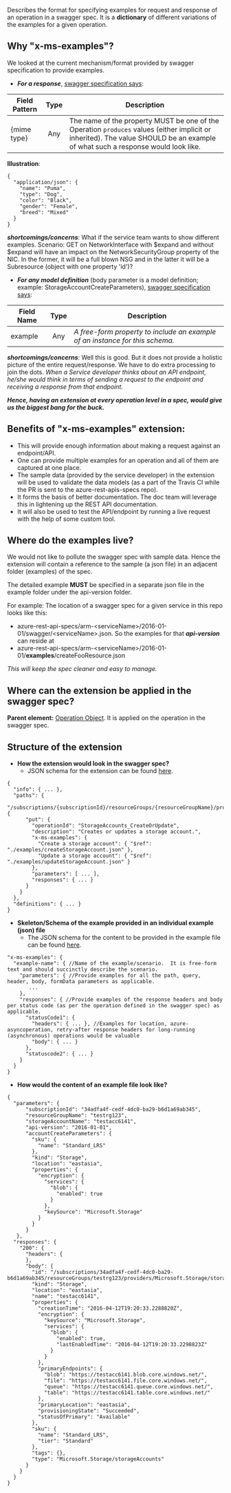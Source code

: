 Describes the format for specifying examples for request and response of an operation in a swagger spec. It is a **dictionary** of different variations of the examples for a given operation.

## Why "x-ms-examples"?
We looked at the current mechanism/format provided by swagger specification to provide examples.
- _**For a response**_, [swagger specification says](https://github.com/OAI/OpenAPI-Specification/blob/master/versions/2.0.md#response-object):
 
Field Pattern | Type | Description
---|:---:|---
{mime type} | Any | The name of the property MUST be one of the Operation `produces` values (either implicit or inherited). The value SHOULD be an example of what such a response would look like.
 
**Illustration**:
```json5
{
  "application/json": {
    "name": "Puma",
    "type": "Dog",
    "color": "Black",
    "gender": "Female",
    "breed": "Mixed"
  }
}
```
 
**_shortcomings/concerns_**: What if the service team wants to show different examples. Scenario: GET on NetworkInterface with $expand and without $expand will have an impact on the NetworkSecurityGroup property of the NIC. In the former, it will be a full blown NSG and in the latter it will be a Subresource (object with one property 'id')?
 
  - _**For any model definition**_ (body parameter is a model definition; example: StorageAccountCreateParameters), [swagger specification says](https://github.com/OAI/OpenAPI-Specification/blob/master/versions/2.0.md#fixed-fields-13):
 
Field Name | Type | Description
---|:---:|---
example | Any | _A free-form property to include an example of an instance for this schema._
 
**_shortcomings/concerns_**: Well this is good. But it does not provide a holistic picture of the entire request/response. We have to do extra processing to join the dots. _When a Service developer thinks about an API endpoint, he/she would think in terms of sending a request to the endpoint and receiving a response from that endpoint._
 
 
_**Hence, having an extension at every operation level in a spec, would give us the biggest bang for the buck.**_
 
## Benefits of "x-ms-examples" extension: 
- This will provide enough information about making a request against an endpoint/API.
- One can provide multiple examples for an operation and all of them are captured at one place.
- The sample data (provided by the service developer) in the extension will be used to validate the data models (as a part of the Travis CI while the PR is sent to the azure-rest-apis-specs repo).
- It forms the basis of better documentation. The doc team will leverage this in lightening up the REST API documentation.
- It will also be used to test the API/endpoint by running a live request with the help of some custom tool.

## Where do the examples live?
We would not like to pollute the swagger spec with sample data. Hence the extension will contain a reference to the sample (a json file) in an adjacent folder (examples) of the spec.

The detailed example **MUST** be specified in a separate json file in the example folder under the api-version folder.
 
For example: The location of a swagger spec for a given service in this repo looks like this: 
- azure-rest-api-specs/arm-\<serviceName\>/2016-01-01/swagger/\<serviceName\>.json. So the examples for that _**api-version**_ can reside at
- azure-rest-api-specs/arm-\<serviceName\>/2016-01-01/**examples**/createFooResource.json
 
_This will keep the spec cleaner and easy to manage._

## Where can the extension be applied in the swagger spec?
**Parent element:**  [Operation Object](https://github.com/OAI/OpenAPI-Specification/blob/master/versions/2.0.md#operationObject). It is applied on the operation in the swagger spec.

## Structure of the extension
- **How the extension would look in the swagger spec?**
  - JSON schema for the extension can be found [here](https://github.com/Azure/autorest/blob/main/packages/libs/autorest-schemas/swagger-extensions.json#L1844-L1858).
```json5
{
  "info": { ... },
  "paths": {
   "/subscriptions/{subscriptionId}/resourceGroups/{resourceGroupName}/providers/Microsoft.Storage/storageAccounts/{accountName}": {
      "put": {
        "operationId": "StorageAccounts_CreateOrUpdate",
        "description": "Creates or updates a storage account.",
        "x-ms-examples": {
          "Create a storage account": { "$ref": "./examples/createStorageAccount.json" },
          "Update a storage account": { "$ref": "./examples/updateStorageAccount.json" }
        },
        "parameters": [ ... ],
        "responses": { ... }
      }
    }
  },
  "definitions": { ... }
}
```
- **Skeleton/Schema of the example provided in an individual example (json) file**
  - The JSON schema for the content to be provided in the example file can be found [here](https://github.com/Azure/autorest/blob/main/packages/libs/autorest-schemas/example-schema.json).
```json5
"x-ms-examples": {
  "example-name": { //Name of the example/scenario.  It is free-form text and should succinctly describe the scenario.
    "parameters": { //Provide examples for all the path, query, header, body, formData parameters as applicable.
       ...
    },
    "responses": { //Provide examples of the response headers and body per status code (as per the operation defined in the swagger spec) as applicable.
      "statusCode1": {
        "headers": { ... }, //Examples for location, azure-asyncoperation, retry-after response headers for long-running (asynchronous) operations would be valuable
        "body": { ... }
      },
      "statuscode2": { ... }
    }
  }
}
```
- **How would the content of an example file look like?**

```json5
{
  "parameters": {
      "subscriptionId": "34adfa4f-cedf-4dc0-ba29-b6d1a69ab345",
      "resourceGroupName": "testrg123",
      "storageAccountName": "testacc6141",
      "api-version": "2016-01-01",
      "accountCreateParameters": {
        "sku": { 
          "name": "Standard_LRS" 
        },
        "kind": "Storage",
        "location": "eastasia",
        "properties": { 
          "encryption": { 
            "services": { 
              "blob": { 
                "enabled": true 
              }
            },
            "keySource": "Microsoft.Storage" 
          }
        }
      }
   },
  "responses": {
    "200": {
      "headers": {
      },
      "body": {
        "id": "/subscriptions/34adfa4f-cedf-4dc0-ba29-b6d1a69ab345/resourceGroups/testrg123/providers/Microsoft.Storage/storageAccounts/testacc6141",
        "kind": "Storage",
        "location": "eastasia",
        "name": "testacc6141",
        "properties": {
          "creationTime": "2016-04-12T19:20:33.2288820Z",
          "encryption": {
            "keySource": "Microsoft.Storage",
            "services": {
              "blob": {
                "enabled": true,
                "lastEnabledTime": "2016-04-12T19:20:33.2298823Z"
              }
            }
          },
          "primaryEndpoints": {
            "blob": "https://testacc6141.blob.core.windows.net/",
            "file": "https://testacc6141.file.core.windows.net/",
            "queue": "https://testacc6141.queue.core.windows.net/",
            "table": "https://testacc6141.table.core.windows.net/"
          },
          "primaryLocation": "eastasia",
          "provisioningState": "Succeeded",
          "statusOfPrimary": "Available"
        },
        "sku": {
          "name": "Standard_LRS",
          "tier": "Standard"
        },
        "tags": {},
        "type": "Microsoft.Storage/storageAccounts"
      }
    }
  }
}
```
